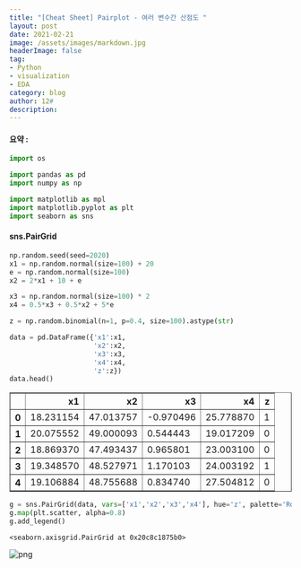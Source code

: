 ```yaml
---
title: "[Cheat Sheet] Pairplot - 여러 변수간 산점도 "
layout: post
date: 2021-02-21
image: /assets/images/markdown.jpg
headerImage: false
tag:
- Python
- visualization
- EDA
category: blog
author: 12#
description:
---
```

#### 요약 :


```python
import os

import pandas as pd
import numpy as np

import matplotlib as mpl
import matplotlib.pyplot as plt
import seaborn as sns
```

#### sns.PairGrid


```python
np.random.seed(seed=2020)
x1 = np.random.normal(size=100) + 20
e = np.random.normal(size=100)
x2 = 2*x1 + 10 + e

x3 = np.random.normal(size=100) * 2
x4 = 0.5*x3 + 0.5*x2 + 5*e

z = np.random.binomial(n=1, p=0.4, size=100).astype(str)
```


```python
data = pd.DataFrame({'x1':x1,
                     'x2':x2,
                     'x3':x3,
                     'x4':x4,
                     'z':z})
data.head()
```




<div>
<style scoped>
    .dataframe tbody tr th:only-of-type {
        vertical-align: middle;
    }

    .dataframe tbody tr th {
        vertical-align: top;
    }

    .dataframe thead th {
        text-align: right;
    }
</style>
<table border="1" class="dataframe">
  <thead>
    <tr style="text-align: right;">
      <th></th>
      <th>x1</th>
      <th>x2</th>
      <th>x3</th>
      <th>x4</th>
      <th>z</th>
    </tr>
  </thead>
  <tbody>
    <tr>
      <th>0</th>
      <td>18.231154</td>
      <td>47.013757</td>
      <td>-0.970496</td>
      <td>25.778870</td>
      <td>1</td>
    </tr>
    <tr>
      <th>1</th>
      <td>20.075552</td>
      <td>49.000093</td>
      <td>0.544443</td>
      <td>19.017209</td>
      <td>0</td>
    </tr>
    <tr>
      <th>2</th>
      <td>18.869370</td>
      <td>47.493437</td>
      <td>0.965801</td>
      <td>23.003100</td>
      <td>0</td>
    </tr>
    <tr>
      <th>3</th>
      <td>19.348570</td>
      <td>48.527971</td>
      <td>1.170103</td>
      <td>24.003192</td>
      <td>1</td>
    </tr>
    <tr>
      <th>4</th>
      <td>19.106884</td>
      <td>48.755688</td>
      <td>0.834740</td>
      <td>27.504812</td>
      <td>0</td>
    </tr>
  </tbody>
</table>
</div>




```python
g = sns.PairGrid(data, vars=['x1','x2','x3','x4'], hue='z', palette='RdBu_r')
g.map(plt.scatter, alpha=0.8)
g.add_legend()
```




    <seaborn.axisgrid.PairGrid at 0x20c8c1875b0>





![png](output_4_1.png)
